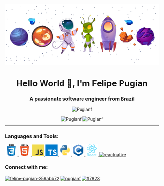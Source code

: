 <img alt="Welcome" src="https://github.com/Pugianf/Pugianf/blob/main/fococlipping-20220128-181012.png" />

<h1 align="center">Hello World 👋, I'm Felipe Pugian</h1>
<h3 align="center">A passionate software engineer from Brazil</h3>

<p align="center"> <img src="https://komarev.com/ghpvc/?username=pugianf&label=Profile%20views&color=7b5fc7&style=flat" alt="Pugianf" /> </p>

<div align="center">
    <img src="https://github-readme-stats.vercel.app/api?username=Pugianf&show_icons=true&theme=tokyonight&locale=en" alt="Pugianf" />
    <img src="https://github-readme-stats.vercel.app/api/top-langs?username=Pugianf&show_icons=true&theme=tokyonight&locale=en&layout=compact" alt="Pugianf" />
  </div>

---

<h3 align="left">Languages and Tools:</h3>
<div align="left">
  <a href="https://www.w3schools.com/css/" target="_blank"> <img src="https://raw.githubusercontent.com/devicons/devicon/master/icons/css3/css3-original-wordmark.svg" alt="css3" width="40" height="40"/> </a>
  <a href="https://www.w3.org/html/" target="_blank"> <img src="https://raw.githubusercontent.com/devicons/devicon/master/icons/html5/html5-original-wordmark.svg" alt="html5" width="40" height="40"/> </a> 
  <a href="https://developer.mozilla.org/en-US/docs/Web/JavaScript" target="_blank"> <img src="https://raw.githubusercontent.com/devicons/devicon/master/icons/javascript/javascript-original.svg" alt="javascript" width="40" height="40"/> </a> 
  <a href="https://www.typescriptlang.org/" target="_blank"> <img src="https://raw.githubusercontent.com/devicons/devicon/master/icons/typescript/typescript-original.svg" alt="typescript" width="40" height="40"/> </a> 
  <a href="https://www.python.org" target="_blank"> <img src="https://raw.githubusercontent.com/devicons/devicon/master/icons/python/python-original.svg" alt="python" width="40" height="40"/> </a> 
  <a href="https://www.cprogramming.com/" target="_blank"> <img src="https://raw.githubusercontent.com/devicons/devicon/master/icons/c/c-original.svg" alt="c" width="40" height="40"/> </a> 
  <a href="https://reactjs.org/" target="_blank"> <img src="https://raw.githubusercontent.com/devicons/devicon/master/icons/react/react-original-wordmark.svg" alt="react" width="40" height="40"/> </a> 
  <a href="https://reactnative.dev/" target="_blank"> <img src="https://reactnative.dev/img/header_logo.svg" alt="reactnative" width="40" height="40"/> </a> 
  </div>
  
<h3 align="left">Connect with me:</h3>
<p align="left">
<a href="https://linkedin.com/in/felipe-pugian-359abb72/" target="blank"><img align="center" src="https://raw.githubusercontent.com/rahuldkjain/github-profile-readme-generator/master/src/images/icons/Social/linked-in-alt.svg" alt="felipe-pugian-359abb72" height="30" width="40" /></a>
<a href="https://www.instagram.com/pugianf/" target="blank"><img align="center" src="https://raw.githubusercontent.com/rahuldkjain/github-profile-readme-generator/master/src/images/icons/Social/instagram.svg" alt="pugianf" height="30" width="40" /></a>
<a href="https://discord.gg/#7823" target="blank"><img align="center" src="https://raw.githubusercontent.com/rahuldkjain/github-profile-readme-generator/master/src/images/icons/Social/discord.svg" alt="#7823" height="30" width="40" /></a>
</p>

<!--
**Pugianf/Pugianf** is a ✨ _special_ ✨ repository because its `README.md` (this file) appears on your GitHub profile.

Here are some ideas to get you started:

- 🔭 I’m currently working on ...
- 🌱 I’m currently learning ...
- 👯 I’m looking to collaborate on ...
- 🤔 I’m looking for help with ...
- 💬 Ask me about ...
- 📫 How to reach me: ...
- 😄 Pronouns: ...
- ⚡ Fun fact: ...
-->
